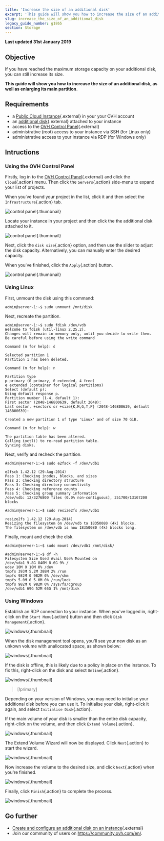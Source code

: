 ```yaml
---
title: 'Increase the size of an additional disk'
excerpt: 'This guide will show you how to increase the size of an additional disk, as well as enlarging its main partition.'
slug: increase_the_size_of_an_additional_disk
legacy_guide_number: g1865
section: Storage
---
```


**Last updated 31st January 2019**

## Objective

If you have reached the maximum storage capacity on your additional disk, you can still increase its size. 

**This guide will show you how to increase the size of an additional disk, as well as enlarging its main partition.**

## Requirements

* a [Public Cloud Instance](https://www.ovh.com/sg/public-cloud/instances/){.external} in your your OVH account
* an [additional disk](https://www.ovh.com/sg/public-cloud/storage/additional-disks/){.external} attached to your instance
* access to the [OVH Control Panel](https://ca.ovh.com/auth/?action=gotomanager){.external}
* administrative (root) access to your instance via SSH (for Linux only)
* administrative access to your instance via RDP (for Windows only)

## Intructions

### Using the OVH Control Panel

Firstly, log in to the [OVH Control Panel](https://ca.ovh.com/auth/?action=gotomanager){.external} and click the `Cloud`{.action} menu. Then click the `Servers`{.action} side-menu to expand your list of projects.

When you’ve found your project in the list, click it and then select the `Infrastructure`{.action} tab.

![control panel](images/increase-disk-01.png){.thumbnail}

Locate your instance in your project and then click the the additional disk attached to it.

![control panel](images/increase-disk-02.png){.thumbnail}

Next, click the `disk size`{.action} option, and then use the slider to adjust the disk capacity. Alternatively, you can manually enter the desired capacity.

When you've finished, click the `Apply`{.action} button.

![control panel](images/increase-disk-03.png){.thumbnail}

### Using Linux

First, unmount the disk using this command:

```
admin@server-1:~$ sudo unmount /mnt/disk
```

Next, recreate the partition.

```
admin@server-1:~$ sudo fdisk /dev/vdb
Welcome to fdisk (util-linux 2.25.2).
Changes will remain in memory only, until you decide to write them.
Be careful before using the write command
```

```
Command (m for help): d

Selected partition 1
Partition 1 has been deleted.
```

```
Command (m for help): n

Partition type
p primary (0 primary, 0 extended, 4 free)
e extended (container for logical partitions)
Select (default p):
Using default response p.
Partition number (1-4, default 1):
First sector (2048-146800639, default 2048):
Last sector, +sectors or +size{K,M,G,T,P} (2048-146800639, default 146800639):

Created a new partition 1 of type 'Linux' and of size 70 GiB.
```

```
Command (m for help): w

The partition table has been altered.
Calling ioctl() to re-read partition table.
Syncing disks.
```

Next, verify and recheck the partition.

```
#admin@server-1:~$ sudo e2fsck -f /dev/vdb1

e2fsck 1.42.12 (29-Aug-2014)
Pass 1: Checking inodes, blocks, and sizes
Pass 2: Checking directory structure
Pass 3: Checking directory connectivity
Pass 4: Checking reference counts
Pass 5: Checking group summary information
/dev/vdb: 12/3276800 files (0.0% non-contiguous), 251700/13107200 blocks
```

```
#admin@server-1:~$ sudo resize2fs /dev/vdb1

resize2fs 1.42.12 (29-Aug-2014)
Resizing the filesystem on /dev/vdb to 18350080 (4k) blocks.
The filesystem on /dev/vdb is now 18350080 (4k) blocks long.
```

Finally, mount and check the disk.

```
#admin@server-1:~$ sudo mount /dev/vdb1 /mnt/disk/
```

```
#admin@server-1:~$ df -h
Filesystem Size Used Avail Use% Mounted on
/dev/vda1 9.8G 840M 8.6G 9% /
udev 10M 0 10M 0% /dev
tmpfs 393M 5.2M 388M 2% /run
tmpfs 982M 0 982M 0% /dev/shm
tmpfs 5.0M 0 5.0M 0% /run/lock
tmpfs 982M 0 982M 0% /sys/fs/cgroup
/dev/vdb1 69G 52M 66G 1% /mnt/disk
```

### Using Windows

Establish an RDP connection to your instance. When you've logged in, right-click on the `Start Menu`{.action} button and then click `Disk Management`{.action}.

![windows](images/increase-disk-04.png){.thumbnail}

When the disk management tool opens, you’ll see your new disk as an unkown volume with unallocated space, as shown below:

![windows](images/increase-disk-05.png){.thumbnail}

If the disk is offline, this is likely due to a policy in place on the instance. To fix this, right-click on the disk and select `Online`{.action}.

![windows](images/increase-disk-06.png){.thumbnail}

> [!primary]
>
Depending on your version of Windows, you may need to initialise your additional disk before you can use it. To initialise your disk, right-click it again, and select `Initialise Disk`{.action}.
>

If the main volume of your disk is smaller than the entire disk capacity, right-click on the volume, and then click `Extend Volume`{.action}.

![windows](images/increase-disk-07.png){.thumbnail}

The Extend Volume Wizard will now be displayed. Click `Next`{.action} to start the wizard.

![windows](images/increase-disk-08.png){.thumbnail}

Now increase the volume to the desired size, and click `Next`{.action} when you're finished.

![windows](images/increase-disk-09.png){.thumbnail}

Finally, click `Finish`{.action} to complete the process.

![windows](images/increase-disk-10.png){.thumbnail}

## Go further

* [Create and configure an additional disk on an instance](https://docs.ovh.com/sg/en/public-cloud/create-and-configure-additional-disk-instance/){.external}
* Join our community of users on <https://community.ovh.com/en/>.
